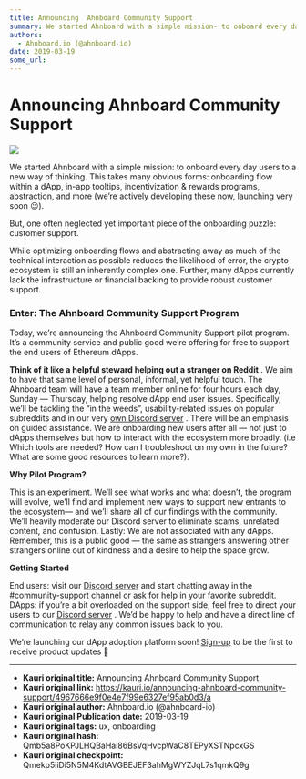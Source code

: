 ```yaml
---
title: Announcing  Ahnboard Community Support
summary: We started Ahnboard with a simple mission- to onboard every day users to a new way of thinking. This takes many obvious forms- onboarding flow within a dApp, in-app tooltips, incentivization & rewards programs, abstraction, and more (we’re actively developing these now, launching very soon 😉). But, one often neglected yet important piece of the onboarding puzzle- customer support. While optimizing onboarding flows and abstracting away as much of the technical interaction as possible reduces the
authors:
  - Ahnboard.io (@ahnboard-io)
date: 2019-03-19
some_url: 
---
```


# Announcing  Ahnboard Community Support



![](https://ipfs.infura.io/ipfs/QmbQoDoVn34EaTzv9K38fx3Jx2p3RW9bmPpciq8TQZkk14)

We started Ahnboard with a simple mission: to onboard every day users to a new way of thinking. This takes many obvious forms: onboarding flow within a dApp, in-app tooltips, incentivization & rewards programs, abstraction, and more (we’re actively developing these now, launching very soon 😉).

But, one often neglected yet important piece of the onboarding puzzle: customer support.

While optimizing onboarding flows and abstracting away as much of the technical interaction as possible reduces the likelihood of error, the crypto ecosystem is still an inherently complex one. Further, many dApps currently lack the infrastructure or financial backing to provide robust customer support.

### Enter: The Ahnboard Community Support Program
Today, we’re announcing the Ahnboard Community Support pilot program. It’s a community service and public good we’re offering for free to support the end users of Ethereum dApps.
 
**Think of it like a helpful steward helping out a stranger on Reddit**
 . We aim to have that same level of personal, informal, yet helpful touch.
The Ahnboard team will have a team member online for four hours each day, Sunday — Thursday, helping resolve dApp end user issues. Specifically, we’ll be tackling the “in the weeds”, usability-related issues on popular subreddits and in our very 
[own Discord server](https://discordapp.com/invite/asbrDK3)
 .
There will be an emphasis on guided assistance. We are onboarding new users after all — not just to dApps themselves but how to interact with the ecosystem more broadly. (i.e Which tools are needed? How can I troubleshoot on my own in the future? What are some good resources to learn more?).
 
**Why Pilot Program?**
 
This is an experiment. We’ll see what works and what doesn’t, the program will evolve, we’ll find and implement new ways to support new entrants to the ecosystem— and we’ll share all of our findings with the community.
We’ll heavily moderate our Discord server to eliminate scams, unrelated content, and confusion.
Lastly: We are not associated with any dApps. Remember, this is a public good — the same as strangers answering other strangers online out of kindness and a desire to help the space grow.
 
**Getting Started**
 
End users: visit our 
[Discord server](https://discordapp.com/invite/asbrDK3)
 and start chatting away in the #community-support channel or ask for help in your favorite subreddit.
DApps: if you’re a bit overloaded on the support side, feel free to direct your users to our 
[Discord server](https://discordapp.com/invite/asbrDK3)
 . We’d be happy to help and have a direct line of communication to relay any common issues back to you.

We’re launching our dApp adoption platform soon! 
[Sign-up](https://airtable.com/shrTRaAnm4vCZWSHl)
 to be the first to receive product updates 🚀



---

- **Kauri original title:** Announcing  Ahnboard Community Support
- **Kauri original link:** https://kauri.io/announcing-ahnboard-community-support/4967666e9f0e4e7f99e6327ef95ab0d3/a
- **Kauri original author:** Ahnboard.io (@ahnboard-io)
- **Kauri original Publication date:** 2019-03-19
- **Kauri original tags:** ux, onboarding
- **Kauri original hash:** Qmb5a8PoKPJLHQBaHai86BsVqHvcpWaC8TEPyXSTNpcxGS
- **Kauri original checkpoint:** Qmekp5iiDi5N5M4KdtAVGBEJEF3ahMgWYZJqL7s1qmkQ9g



